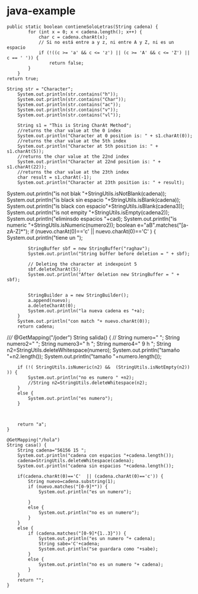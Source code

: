 # java-example



    public static boolean contieneSoloLetras(String cadena) {
            for (int x = 0; x < cadena.length(); x++) {
                char c = cadena.charAt(x);
                // Si no está entre a y z, ni entre A y Z, ni es un espacio
                if (!((c >= 'a' && c <= 'z') || (c >= 'A' && c <= 'Z') || c == ' ')) {
                    return false;
            }
        }
    return true;
    
    String str = "Character";
        System.out.println(str.contains("h"));
        System.out.println(str.contains("Char"));
        System.out.println(str.contains("ac"));
        System.out.println(str.contains("v"));
        System.out.println(str.contains("vl")); 
        
        String s1 = "This is String CharAt Method";
        //returns the char value at the 0 index
        System.out.println("Character at 0 position is: " + s1.charAt(0));
        //returns the char value at the 5th index
        System.out.println("Character at 5th position is: " + s1.charAt(5));
        //returns the char value at the 22nd index
        System.out.println("Character at 22nd position is: " + s1.charAt(22));
        //returns the char value at the 23th index
        char result = s1.charAt(-1);
        System.out.println("Character at 23th position is: " + result);


  System.out.println("is not blak "+StringUtils.isNotBlank(cadena));
    	System.out.println("is black sin espacio "+StringUtils.isBlank(cadena));
    	System.out.println("is black con espacio"+StringUtils.isBlank(cadena3));
    	System.out.println("is not empity "+StringUtils.isEmpty(cadena2));
    	System.out.println("eliminsdo espacios "+cad);
    	System.out.println("is numeric "+StringUtils.isNumeric(numero2));
    	boolean e="aB".matches("[a-zA-Z]*");
    	if (nuevo.charAt(0)=='c' || nuevo.charAt(0)=='C' ) {
    		System.out.println("tiene un ");
    		
            StringBuffer sbf = new StringBuffer("raghav");
            System.out.println("String buffer before deletion = " + sbf);
      
            // Deleting the character at indexpoint 5
            sbf.deleteCharAt(5);
            System.out.println("After deletion new StringBuffer = " + sbf);
    		
    		
    		StringBuilder a = new StringBuilder();
    		a.append(nuevo);
    		a.deleteCharAt(0);
    		System.out.println("la nueva cadena es "+a);
    	}
    	System.out.println("con match "+ nuevo.charAt(0));
		return cadena;

//*/*
@GetMapping("/joder")
	String salida() {
		//
		String numero=" ";
		String numero2="  ";
		String numero3=" h ";
		String numero4=" 9 h  ";
		String n2=StringUtils.deleteWhitespace(numero);
		System.out.println("tamaño "+n2.length());
		System.out.println("tamaño "+numero.length());
		
		if (!( StringUtils.isNumeric(n2) &&  (StringUtils.isNotEmpty(n2)) )) {
			System.out.println("no es numero " +n2);
			//String n2=StringUtils.deleteWhitespace(n2);
		}
		else {
			System.out.println("es numero");
		}
		
	
		
		return "a";
	}
	
	@GetMapping("/hola")
	String casa() {
		String cadena="56156 15 ";
		System.out.println("cadena con espacios "+cadena.length());
		cadena=StringUtils.deleteWhitespace(cadena);
		System.out.println("cadena sin espacios "+cadena.length());
		
		if(cadena.charAt(0)=='C'  || (cadena.charAt(0)=='c')) {
			String nuevo=cadena.substring(1);
			if (nuevo.matches("[0-9]*")) {
				System.out.println("es un numero");
				
			}
			else {
				System.out.println("no es un numero");
			}
		}
		else {
			if (cadena.matches("[0-9]*{1..3}")) {
				System.out.println("es un numero "+ cadena);
				String sabe='C'+cadena;
				System.out.println("se guardara como "+sabe);
			}
			else {
				System.out.println("no es un numero "+ cadena);
			}
		}
		return "";
	}
